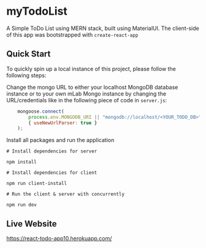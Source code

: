 # myTodoList
A Simple ToDo List using MERN stack, built using MaterialUI. 
The client-side of this app was bootstrapped with `create-react-app`


## Quick Start

To quickly spin up a local instance of this project, please follow the following steps:

Change the mongo URL to either your localhost MongoDB database instance or to your own mLab Mongo instance by changing the URL/credentials like in the following piece of code in `server.js`:

```javascript
    mongoose.connect(
        process.env.MONGODB_URI || "mongodb://localhost/<YOUR_TODO_DB>",
        { useNewUrlParser: true }
    );
```

Install all packages and run the application

`# Install dependencies for server`

`npm install`

`# Install dependencies for client`

`npm run client-install`

`# Run the client & server with concurrently`

`npm run dev`


## Live Website
https://react-todo-app10.herokuapp.com/

